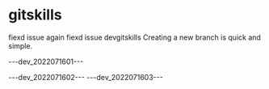# gitskills
fiexd issue again
fiexd issue
devgitskills
Creating a new branch is quick and simple.


---dev_2022071601---

---dev_2022071602---
---dev_2022071603---